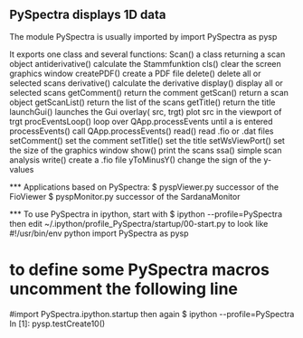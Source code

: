PySpectra displays 1D data
--------------------------

The module PySpectra is usually imported by 
  import PySpectra as pysp

It exports one class and several functions: 
Scan()              a class returning a scan object
antiderivative()    calculate the Stammfunktion
cls()               clear the screen graphics window
createPDF()         create a PDF file
delete()            delete all or selected scans
derivative()        calculate the derivative
display()           display all or selected scans
getComment()        return the comment
getScan()           return a scan object
getScanList()       return the list of the scans
getTitle()          return the title
launchGui()         launches the Gui
overlay( src, trgt) plot src in the viewport of trgt
procEventsLoop()    loop over QApp.processEvents until a <return> is entered
processEvents()     call QApp.processEvents()
read()              read .fio or .dat files
setComment()        set the comment 
setTitle()          set the title
setWsViewPort()     set the size of the graphics window
show()              print the scans
ssa()               simple scan analysis
write()             create a .fio file
yToMinusY()         change the sign of the y-values

*** Applications based on PySpectra: 
$ pyspViewer.py
  successor of the FioViewer
$ pyspMonitor.py
  successor of the SardanaMonitor

*** To use PySpectra in ipython, start with 
  $ ipython --profile=PySpectra
then edit
  ~/.ipython/profile_PySpectra/startup/00-start.py
to look like 
  #!/usr/bin/env python
  import PySpectra as pysp
  # to define some PySpectra macros uncomment the following line
  #import PySpectra.ipython.startup 
then again
$ ipython --profile=PySpectra
In [1]: pysp.testCreate10()



